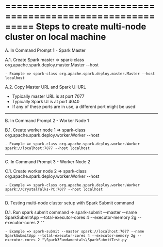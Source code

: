=========================================================
Steps to create multi-node cluster on local machine
=========================================================

A. In Command Prompt 1 - Spark Master

A.1. Create Spark master
=> spark-class org.apache.spark.deploy.master.Master --host <machine name or localhost>

	- Example => spark-class org.apache.spark.deploy.master.Master --host localhost

A.2. Copy Master URL and Spark UI URL
- Typically master URL is at port 7077
- Typically Spark UI is at port 4040
- If any of these ports are in use, a different port might be used

----------------------------------------------------------------------------------------------------------

B. In Command Prompt 2 - Worker Node 1

B.1. Create worker node 1
=> spark-class org.apache.spark.deploy.worker.Worker <master URL> --host <machine name or localhost>

	- Example => spark-class org.apache.spark.deploy.worker.Worker spark://localhost:7077 --host localhost

----------------------------------------------------------------------------------------------------------

C. In Command Prompt 3 - Worker Node 2

C.1. Create worker node 2
=> spark-class org.apache.spark.deploy.worker.Worker <master URL> --host <machine name or localhost>

	- Example => spark-class org.apache.spark.deploy.worker.Worker spark://CrystalTalks-PC:7077 --host localhost
----------------------------------------------------------------------------------------------------------

D. Testing multi-node cluster setup with Spark Submit command

D.1. Run spark submit command
=> spark-submit --master <master URL> --name SparkSubmitApp --total-executor-cores 4 --executor-memory 2g --executor-cores 2 "<file path>"

	- Example => spark-submit --master spark://localhost:7077 --name SparkSubmitApp --total-executor-cores 4 --executor-memory 2g --executor-cores 2 "\Spark3Fundamentals\SparkSubmitTest.py